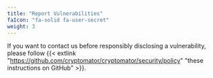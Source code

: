 ```yaml
---
title: "Report Vulnerabilities"
faIcon: "fa-solid fa-user-secret"
weight: 3
---
```


If you want to contact us before responsibly disclosing a vulnerability, please follow {{< extlink "https://github.com/cryptomator/cryptomator/security/policy" "these instructions on GitHub" >}}.
